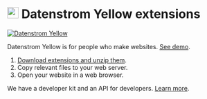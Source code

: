 # <img src="https://raw.githubusercontent.com/datenstrom/yellow-developers/master/media/images/datenstrom-logo.png" width="26" height="26"> Datenstrom Yellow extensions

[![Datenstrom Yellow](https://raw.githubusercontent.com/datenstrom/yellow-developers/master/media/images/datenstrom-yellow-en.jpg)](https://datenstrom.se/yellow/)

Datenstrom Yellow is for people who make websites. [See demo](https://developers.datenstrom.se/).

1. [Download extensions and unzip them](https://github.com/datenstrom/yellow-extensions/archive/master.zip).  
2. Copy relevant files to your web server.  
3. Open your website in a web browser.

We have a developer kit and an API for developers. [Learn more](https://developers.datenstrom.se/help/).
